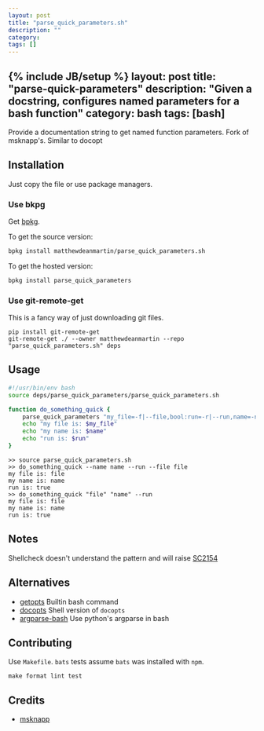 ```yaml
---
layout: post
title: "parse_quick_parameters.sh"
description: ""
category: 
tags: []
---
```

{% include JB/setup %}
layout: post
title: "parse-quick-parameters"
description: "Given a docstring, configures named parameters for a bash function"
category: bash
tags: [bash]
---

Provide a documentation string to get named function parameters. Fork of msknapp's. Similar to docopt


## Installation

Just copy the file or use package managers.

### Use bkpg

Get [bpkg](https://www.bpkg.sh/).

To get the source version:
```bash
bpkg install matthewdeanmartin/parse_quick_parameters.sh
```

To get the hosted version:
```bash
bpkg install parse_quick_parameters
```

### Use git-remote-get

This is a fancy way of just downloading git files.
```
pip install git-remote-get
git-remote-get ./ --owner matthewdeanmartin --repo "parse_quick_parameters.sh" deps
```

## Usage

```bash
#!/usr/bin/env bash
source deps/parse_quick_parameters/parse_quick_parameters.sh

function do_something_quick {
    parse_quick_parameters "my_file=-f|--file,bool:run=-r|--run,name=-n|--name" "$@" || return 0
    echo "my file is: $my_file"
    echo "my name is: $name"
    echo "run is: $run"
}
```

```terminal
>> source parse_quick_parameters.sh
>> do_something_quick --name name --run --file file
my file is: file
my name is: name
run is: true
>> do_something_quick "file" "name" --run
my file is: file
my name is: name
run is: true
```



## Notes

Shellcheck doesn't understand the pattern and will raise [SC2154](https://github.com/koalaman/shellcheck/wiki/SC2154)

## Alternatives

- [getopts](https://en.wikipedia.org/wiki/Getopts) Builtin bash command
- [docopts](https://github.com/docopt/docopts) Shell version of `docopts`
- [argparse-bash](https://github.com/nhoffman/argparse-bash) Use python's argparse in bash

## Contributing

Use `Makefile`. `bats` tests assume `bats` was installed with `npm`. 
```
make format lint test
```


## Credits

- [msknapp](https://github.com/msknapp/maintainable-bash/blob/master/1_init/3.1_parameters/shortcut.sh#L3)
